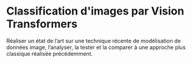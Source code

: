 # Classification d'images par Vision Transformers
Réaliser un état de l’art sur une technique récente de modélisation de données image, l’analyser, la tester et la comparer à une approche plus classique réalisée précédemment.
